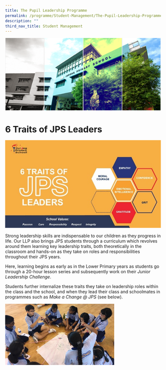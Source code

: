 ```yaml
---
title: The Pupil Leadership Programme
permalink: /programme/Student-Management/The-Pupil-Leadership-Programme/
description: ""
third_nav_title: Student Management
---
```

![](/images/Banner.png)

6 Traits of JPS Leaders
==============================

![](/images/JPSLeaders.jpg)

Strong leadership skills are indispensable to our children as they progress in life. Our LLP also brings JPS students through a curriculum which revolves around them learning key leadership traits, both theoretically in the classroom and hands-on as they take on roles and responsibilities throughout their JPS years.

Here, learning begins as early as in the Lower Primary years as students go through a 20-hour lesson series and subsequently work on their _Junior Leadership Challenge_.

Students further internalize these traits they take on leadership roles within the class and the school, and when they lead their class and schoolmates in programmes such as _Make a Change @ JPS_ (see below).


<img src="/images/Leadership_4.jpeg" style="width:70%">